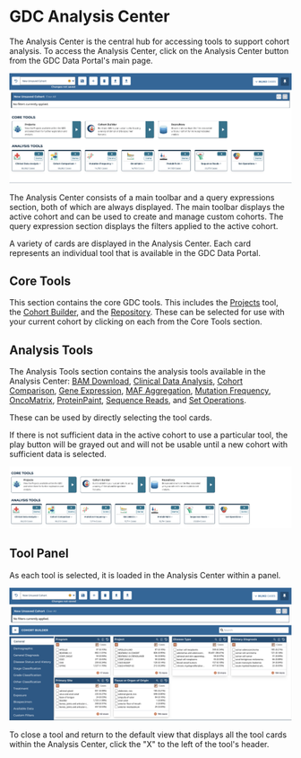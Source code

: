 # GDC Analysis Center


The Analysis Center is the central hub for accessing tools to support cohort analysis. To access the Analysis Center, click on the Analysis Center button from the GDC Data Portal's main page.

[![Analysis Center View](images/FullAnalysisCenter.png)](images/FullAnalysisCenter.png "Click to see the full image.")

The Analysis Center consists of a main toolbar and a query expressions section, both of which are always displayed. The main toolbar displays the active cohort and can be used to create and manage custom cohorts. The query expression section displays the filters applied to the active cohort.

A variety of cards are displayed in the Analysis Center. Each card represents an individual tool that is available in the GDC Data Portal.

## Core Tools ##

This section contains the core GDC tools.  This includes the [Projects](LINKHERE) tool, the [Cohort Builder](LINKHERE), and the [Repository](LINKHERE). These can be selected for use with your current cohort by clicking on each from the Core Tools section.

## Analysis Tools ##

The Analysis Tools section contains the analysis tools available in the Analysis Center: [BAM Download](LINKHERE), [Clinical Data Analysis](LINKHERE), [Cohort Comparison](LINKHERE), [Gene Expression](LINKHERE), [MAF Aggregation](LINKHERE), [Mutation Frequency](LINKHERE), [OncoMatrix](LINKHERE), [ProteinPaint](LINKHERE), [Sequence Reads](LINKHERE), and [Set Operations](LINKHERE).

These can be used by directly selecting the tool cards.

If there is not sufficient data in the active cohort to use a particular tool, the play button will be grayed out and will not be usable until a new cohort with sufficient data is selected.

[![Analysis Center Tools](images/AnalysisCenterTools.png)](images/AnalysisCenterTool.png "Click to see the full image.")

## Tool Panel

As each tool is selected, it is loaded in the Analysis Center within a panel.

[![Analysis Center Tools Panel](images/AnalysisCenterToolPanel.png)](images/AnalysisCenterToolPanel.png "Click to see the full image.")

To close a tool and return to the default view that displays all the tool cards within the Analysis Center, click the "X" to the left of the tool's header.
